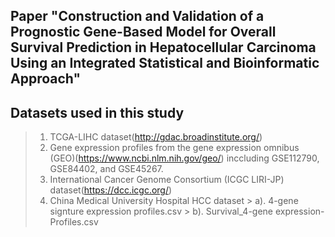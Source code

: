 ## **Paper "Construction and Validation of a Prognostic Gene-Based Model for Overall Survival Prediction in Hepatocellular Carcinoma Using an Integrated Statistical and Bioinformatic Approach"**



## **Datasets used in this study**
> 1) TCGA-LIHC dataset(http://gdac.broadinstitute.org/)
> 2) Gene expression profiles from the gene expression omnibus (GEO)(https://www.ncbi.nlm.nih.gov/geo/) inccluding GSE112790, GSE84402, and GSE45267.
> 3) International Cancer Genome Consortium (ICGC LIRI-JP) dataset(https://dcc.icgc.org/)
> 4) China Medical University Hospital HCC dataset
    > a). 4-gene signture expression profiles.csv
    > b). Survival_4-gene expression-Profiles.csv


